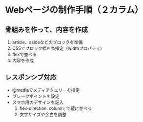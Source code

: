# Webページの制作手順（２カラム）
## 骨組みを作って、内容を作成
1. article、asideなどのブロックを準備
2. CSSでブロック幅を%指定（widthプロパティ）
3. flexで並べる
4. 内容を作成
## レスポンシブ対応
* @mediaでメディアクエリーを指定
* ブレークポイントを設定
* スマホ用のデザインを記入
    1. flex-direction: column; で縦に並べる
    2. 文字サイズや余白を調整
